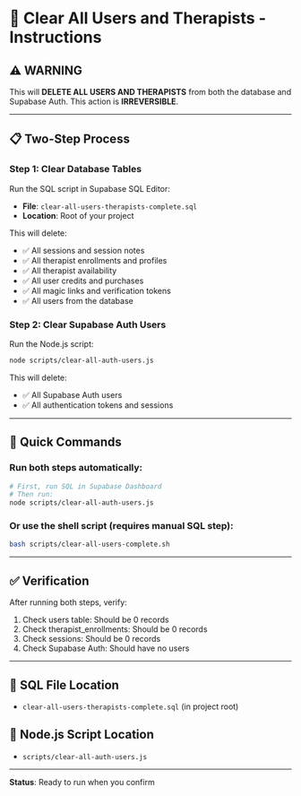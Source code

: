 # 🧹 Clear All Users and Therapists - Instructions

## ⚠️ WARNING
This will **DELETE ALL USERS AND THERAPISTS** from both the database and Supabase Auth. This action is **IRREVERSIBLE**.

---

## 📋 Two-Step Process

### **Step 1: Clear Database Tables**
Run the SQL script in Supabase SQL Editor:
- **File**: `clear-all-users-therapists-complete.sql`
- **Location**: Root of your project

This will delete:
- ✅ All sessions and session notes
- ✅ All therapist enrollments and profiles
- ✅ All therapist availability
- ✅ All user credits and purchases
- ✅ All magic links and verification tokens
- ✅ All users from the database

### **Step 2: Clear Supabase Auth Users**
Run the Node.js script:
```bash
node scripts/clear-all-auth-users.js
```

This will delete:
- ✅ All Supabase Auth users
- ✅ All authentication tokens and sessions

---

## 🚀 Quick Commands

### Run both steps automatically:
```bash
# First, run SQL in Supabase Dashboard
# Then run:
node scripts/clear-all-auth-users.js
```

### Or use the shell script (requires manual SQL step):
```bash
bash scripts/clear-all-users-complete.sh
```

---

## ✅ Verification

After running both steps, verify:
1. Check users table: Should be 0 records
2. Check therapist_enrollments: Should be 0 records
3. Check sessions: Should be 0 records
4. Check Supabase Auth: Should have no users

---

## 📝 SQL File Location
- `clear-all-users-therapists-complete.sql` (in project root)

## 🔧 Node.js Script Location
- `scripts/clear-all-auth-users.js`

---

**Status**: Ready to run when you confirm

